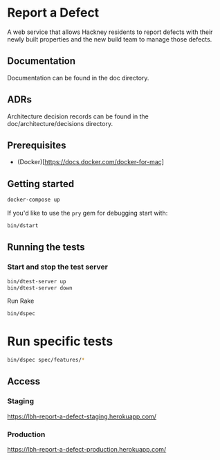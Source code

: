 # Report a Defect

A web service that allows Hackney residents to report defects with their newly built properties and the new build team to manage those defects.

## Documentation
Documentation can be found in the doc directory.

## ADRs
Architecture decision records can be found in the doc/architecture/decisions directory.

## Prerequisites
* (Docker)[https://docs.docker.com/docker-for-mac]

## Getting started
```bash
docker-compose up
```

If you'd like to use the `pry` gem for debugging start with:
```bash
bin/dstart
```

## Running the tests

### Start and stop the test server
```bash
bin/dtest-server up
bin/dtest-server down
```

Run Rake
```bash
bin/dspec
```

# Run specific tests
```bash
bin/dspec spec/features/*
```

## Access

### Staging
https://lbh-report-a-defect-staging.herokuapp.com/

### Production
https://lbh-report-a-defect-production.herokuapp.com/
